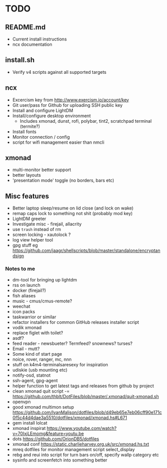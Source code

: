 # TODO

## README.md

* Current install instructions
* ncx documentation

## install.sh

* Verify v4 scripts against all supported targets

## ncx

* Excercism key from http://www.exercism.io/account/key
* Git user/pass for Github for uploading SSH public key
* Install and configure LightDM
* Install/configure desktop environment
  * Includes xmonad, dunst, rofi, polybar, tint2, scratchpad terminal (termite?)
* Install fonts
* Monitor connection / config
* script for wifi management easier than nmcli

## xmonad

* multi-monitor better support
* better layouts
* 'presentation mode' toggle (no borders, bars etc)

## Misc features

* Better laptop sleep/resume on lid close (and lock on wake)
* remap caps lock to something not shit (probably mod key)
* LightDM greeter
* Investigate misc - firejail, allacrity
* use `trash` instead of rm
* screen locking - xautolock ?
* log view helper tool
* gpg stuff eg https://github.com/jaagr/shellscripts/blob/master/standalone/encryptandsign

### Notes to me
* dm-tool for bringing up lightdm
* rss on launch
* docker (firejail?)
* fish aliases
* music - cmus/cmus-remote?
* weechat
* icon packs
* taskwarrior or similar
* refactor installers for common GitHub releases installer script
* vodik xmonad
* replace figlet with toilet?
* asdf?
* feed reader - newsbueter? Termfeed? snownews? turses?
* Email - mutt?
* Some kind of start page
* noice, rover, ranger, mc, nnn
* stuff on k4m4-terminalsaresexy for inspiration
* udiskie (usb mounting etc)
* notify-osd, statnot
* ssh-agent, gpg-agent
* helper function to get latest tags and releases from github by project
* clean xmonad quit script -= https://github.com/thblt/DotFiles/blob/master/.xmonad/quit-xmonad.sh
* openvpn
* good xmonad multimon setup https://github.com/IvanMalison/dotfiles/blob/d49eb65e7eb06cff90e171c0f5c44d4dae3a5510/dotfiles/xmonad/xmonad.hs#L671
* gem install lolcat
* xmonad inspirat https://www.youtube.com/watch?v=70IxjLEmomg&feature=youtu.be
* dots https://github.com/OrionDB5/dotfiles
* xmonad conf https://static.charlieharvey.org.uk/src/xmonad.hs.txt
* mreq dotfiles for monitor management script select_display
* rebg and reui into script for turn bars on/off, specify wallp category etc
* sysinfo and screenfetch into something better
